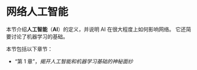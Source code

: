 # 网络人工智能

本节介绍**人工智能**（**AI**）的定义，并说明 AI 在很大程度上如何影响网络。 它还简要讨论了机器学习的基础。

本节包括以下章节：

*   “第 1 章”，*揭开人工智能和机器学习基础的神秘面纱*